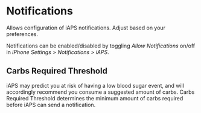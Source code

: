 # Notifications
Allows configuration of iAPS notifications. Adjust based on your preferences.

Notifications can be enabled/disabled by toggling *Allow Notifications* on/off in *iPhone Settings > Notifications > iAPS*.

## Carbs Required Threshold
iAPS may predict you at risk of having a low blood sugar event, and will accordingly recommend you consume a suggested amount of carbs. Carbs Required Threshold determines the minimum amount of carbs required before iAPS can send a notification. 
